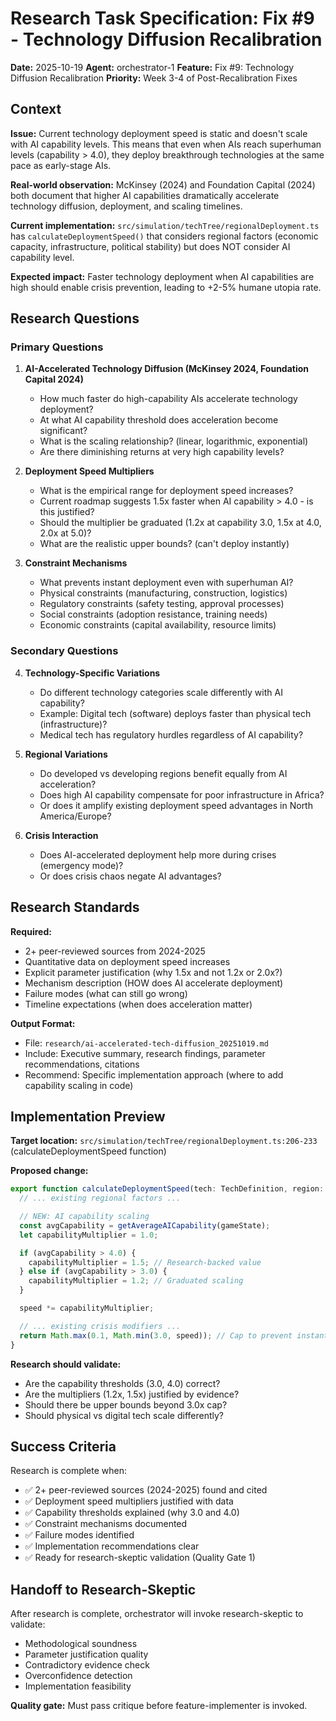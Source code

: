 # Research Task Specification: Fix #9 - Technology Diffusion Recalibration

**Date:** 2025-10-19
**Agent:** orchestrator-1
**Feature:** Fix #9: Technology Diffusion Recalibration
**Priority:** Week 3-4 of Post-Recalibration Fixes

## Context

**Issue:** Current technology deployment speed is static and doesn't scale with AI capability levels. This means that even when AIs reach superhuman levels (capability > 4.0), they deploy breakthrough technologies at the same pace as early-stage AIs.

**Real-world observation:** McKinsey (2024) and Foundation Capital (2024) both document that higher AI capabilities dramatically accelerate technology diffusion, deployment, and scaling timelines.

**Current implementation:** `src/simulation/techTree/regionalDeployment.ts` has `calculateDeploymentSpeed()` that considers regional factors (economic capacity, infrastructure, political stability) but does NOT consider AI capability level.

**Expected impact:** Faster technology deployment when AI capabilities are high should enable crisis prevention, leading to +2-5% humane utopia rate.

## Research Questions

### Primary Questions

1. **AI-Accelerated Technology Diffusion (McKinsey 2024, Foundation Capital 2024)**
   - How much faster do high-capability AIs accelerate technology deployment?
   - At what AI capability threshold does acceleration become significant?
   - What is the scaling relationship? (linear, logarithmic, exponential)
   - Are there diminishing returns at very high capability levels?

2. **Deployment Speed Multipliers**
   - What is the empirical range for deployment speed increases?
   - Current roadmap suggests 1.5x faster when AI capability > 4.0 - is this justified?
   - Should the multiplier be graduated (1.2x at capability 3.0, 1.5x at 4.0, 2.0x at 5.0)?
   - What are the realistic upper bounds? (can't deploy instantly)

3. **Constraint Mechanisms**
   - What prevents instant deployment even with superhuman AI?
   - Physical constraints (manufacturing, construction, logistics)
   - Regulatory constraints (safety testing, approval processes)
   - Social constraints (adoption resistance, training needs)
   - Economic constraints (capital availability, resource limits)

### Secondary Questions

4. **Technology-Specific Variations**
   - Do different technology categories scale differently with AI capability?
   - Example: Digital tech (software) deploys faster than physical tech (infrastructure)?
   - Medical tech has regulatory hurdles regardless of AI capability?

5. **Regional Variations**
   - Do developed vs developing regions benefit equally from AI acceleration?
   - Does high AI capability compensate for poor infrastructure in Africa?
   - Or does it amplify existing deployment speed advantages in North America/Europe?

6. **Crisis Interaction**
   - Does AI-accelerated deployment help more during crises (emergency mode)?
   - Or does crisis chaos negate AI advantages?

## Research Standards

**Required:**
- 2+ peer-reviewed sources from 2024-2025
- Quantitative data on deployment speed increases
- Explicit parameter justification (why 1.5x and not 1.2x or 2.0x?)
- Mechanism description (HOW does AI accelerate deployment)
- Failure modes (what can still go wrong)
- Timeline expectations (when does acceleration matter)

**Output Format:**
- File: `research/ai-accelerated-tech-diffusion_20251019.md`
- Include: Executive summary, research findings, parameter recommendations, citations
- Recommend: Specific implementation approach (where to add capability scaling in code)

## Implementation Preview

**Target location:** `src/simulation/techTree/regionalDeployment.ts:206-233` (calculateDeploymentSpeed function)

**Proposed change:**
```typescript
export function calculateDeploymentSpeed(tech: TechDefinition, region: string, gameState: GameState): number {
  // ... existing regional factors ...

  // NEW: AI capability scaling
  const avgCapability = getAverageAICapability(gameState);
  let capabilityMultiplier = 1.0;

  if (avgCapability > 4.0) {
    capabilityMultiplier = 1.5; // Research-backed value
  } else if (avgCapability > 3.0) {
    capabilityMultiplier = 1.2; // Graduated scaling
  }

  speed *= capabilityMultiplier;

  // ... existing crisis modifiers ...
  return Math.max(0.1, Math.min(3.0, speed)); // Cap to prevent instant deployment
}
```

**Research should validate:**
- Are the capability thresholds (3.0, 4.0) correct?
- Are the multipliers (1.2x, 1.5x) justified by evidence?
- Should there be upper bounds beyond 3.0x cap?
- Should physical vs digital tech scale differently?

## Success Criteria

Research is complete when:
- ✅ 2+ peer-reviewed sources (2024-2025) found and cited
- ✅ Deployment speed multipliers justified with data
- ✅ Capability thresholds explained (why 3.0 and 4.0)
- ✅ Constraint mechanisms documented
- ✅ Failure modes identified
- ✅ Implementation recommendations clear
- ✅ Ready for research-skeptic validation (Quality Gate 1)

## Handoff to Research-Skeptic

After research is complete, orchestrator will invoke research-skeptic to validate:
- Methodological soundness
- Parameter justification quality
- Contradictory evidence check
- Overconfidence detection
- Implementation feasibility

**Quality gate:** Must pass critique before feature-implementer is invoked.
